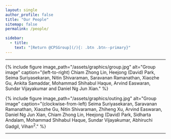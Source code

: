 ```yaml
---
layout: single
author_profile: false
title: "Our People"
sitemap: false
permalink: /people/

sidebar:
  - title:
    text: "[Return @CPSGroup](/){: .btn .btn--primary}"
---
```


******

{% include figure image_path="/assets/graphics/group.jpg" alt="Group image" caption="(left-to-right) Chiam Zhong Lin, Heejong (David) Park, Seima Suriyasekaran, Nitin Shivaraman, Saravanan Ramanathan, Xiaozhe Gu, Ankita Samaddar, Mohammad Shihabul Haque, Arvind Easwaran, Sundar Vijayakumar and Daniel Ng Jun Xian." %}

{% include figure image_path="/assets/graphics/outing.jpg" alt="Group image" caption="(clockwise-from-left) Seima Suriyasekaran, Saravanan Ramanathan, Xiaozhe Gu, Nitin Shivaraman, Zhiheng Xu, Arvind Easwaran, Daniel Ng Jun Xian, Chiam Zhong Lin, Heejong (David) Park, Sidharta Andalam, Mohammad Shihabul Haque, Sundar Vijayakumar, Abhiruchi Gadgil, Vihan<sup>2</sup>." %}

******
